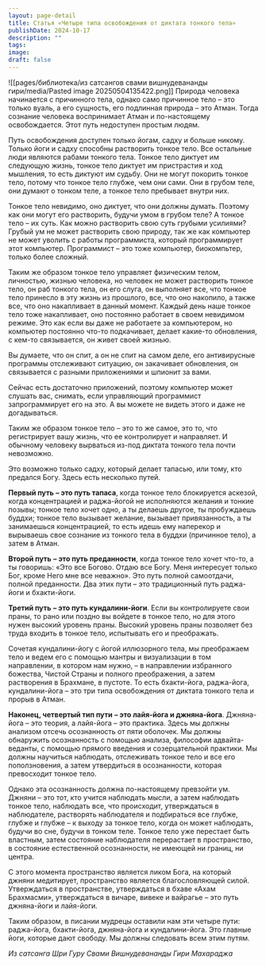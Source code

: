 ```yaml
---
layout: page-detail
title: Статья «Четыре типа освобождения от диктата тонкого тела»
publishDate: 2024-10-17
description: ""
tags: 
image: 
draft: false
---
```

![[pages/библиотека/из сатсангов свами вишнудевананды гири/media/Pasted image 20250504135422.png]]
 Природа человека начинается с причинного тела, однако само причинное тело – это только вуаль, а его сущность, его подлинная природа – это Атман. Тогда сознание человека воспринимает Атман и по-настоящему освобождается. Этот путь недоступен простым людям.

 Путь освобождения доступен только йогам, садху и больше никому. Только йоги и садху способны растворить тонкое тело. Все остальные люди являются рабами тонкого тела. Тонкое тело диктует им следующую жизнь, тонкое тело диктует им пристрастия и ход мышления, то есть диктуют им судьбу. Они не могут покорить тонкое тело, потому что тонкое тело глубже, чем они сами. Они в грубом теле, они думают о тонком теле, а тонкое тело пребывает внутри них. 

 Тонкое тело невидимо, оно диктует, что они должны думать. Поэтому как они могут его растворить, будучи умом в грубом теле? А тонкое тело – их суть. Как можно растворить свою суть грубыми усилиями? Грубый ум не может растворить свою природу, так же как компьютер не может уволить с работы программиста, который программирует этот компьютер. Программист – это тоже компьютер, биокомпьтер, только более сложный.

 Таким же образом тонкое тело управляет физическим телом, личностью, жизнью человека, но человек не может растворить тонкое тело, он раб тонкого тела, он его слуга, он выполняет все, что тонкое тело принесло в эту жизнь из прошлого, все, что оно накопило, а также все, что оно накапливает в данный момент. Каждый день наше тонкое тело тоже накапливает, оно постоянно работает в своем невидимом режиме. Это как если вы даже не работаете за компьютером, но компьютер постоянно что-то подкачивает, делает какие-то обновления, с кем-то связывается, он живет своей жизнью.

 Вы думаете, что он спит, а он не спит на самом деле, его антивирусные программы отслеживают ситуацию, он закачивает обновления, он связывается с разными приложениями и шпионит за вами. 

 Сейчас есть достаточно приложений, поэтому компьютер может слушать вас, снимать, если управляющий программист запрограммирует его на это. А вы можете не видеть этого и даже не догадываться.

 Таким же образом тонкое тело – это то же самое, это то, что регистрирует вашу жизнь, что ее контролирует и направляет. И обычному человеку вырваться из-под диктата тонкого тела почти невозможно.

 Это возможно только садху, который делает тапасью, или тому, кто предался Богу. Здесь есть несколько путей.

**Первый путь** **– это путь тапаса**, когда тонкое тело блокируется аскезой, когда концентрацией и раджа-йогой не исполняются желания и тонкие позывы; тонкое тело хочет одно, а ты делаешь другое, ты пробуждаешь буддхи; тонкое тело вызывает желание, вызывает привязанность, а ты занимаешься концентрацией, то есть идешь ему наперекор и вырываешь свое сознание из тонкого тела в буддхи (причинное тело), а затем в Атман. 

**Второй путь** **– это путь преданности**, когда тонкое тело хочет что-то, а ты говоришь: «Это все Богово. Отдаю все Богу. Меня интересует только Бог, кроме Него мне все неважно». Это путь полной самоотдачи, полной преданности. Два этих пути – это традиционный путь раджа-йоги и бхакти-йоги. 

**Третий путь** **– это путь кундалини-йоги**. Если вы контролируете свои праны, то рано или поздно вы войдете в тонкое тело, но для этого нужен высокий уровень праны. Высокий уровень праны позволяет без труда входить в тонкое тело, испытывать его и преображать.

 Сочетая кундалини-йогу с йогой иллюзорного тела, мы преображаем тело и ведем его с помощью мантры и визуализации в том направлении, в котором нам нужно, – в направлении избранного божества, Чистой Страны и полного преображения, а затем растворения в Брахмане, в пустоте. То есть бхакти-йога, раджа-йога, кундалини-йога – это три типа освобождения от диктата тонкого тела и прорыв в Атман. 

**Наконец, четвертый тип пути** **– это лайя-йога и джняна-йога**. Джняна-йога – это теория, а лайя-йога – это практика. Здесь мы должны анализом отсечь осознанность от пяти оболочек. Мы должны обнаружить осознанность с помощью анализа, философии адвайта-веданты, с помощью прямого введения и созерцательной практики. Мы должны научиться наблюдать, отслеживать тонкое тело и все его поползновения, а затем утвердиться в осознанности, которая превосходит тонкое тело.

 Однако эта осознанность должна по-настоящему превзойти ум. Джняни – это тот, кто учится наблюдать мысли, а затем наблюдать тонкое тело, наблюдать все, что происходит, утверждаться в наблюдателе, растворять наблюдателя и подбираться все глубже, глубже и глубже – к выходу за тонкое тело, когда он может наблюдать, будучи во сне, будучи в тонком теле. Тонкое тело уже перестает быть властным, затем состояние наблюдателя перерастает в пространство, в состояние естественной осознанности, не имеющей ни границ, ни центра.

 С этого момента пространство является ликом Бога, на который джняни медитирует, пространство является благословляющей силой. Утверждаться в пространстве, утверждаться в бхаве «Ахам Брахмасми», утверждаться в вичаре, вивеке и вайрагье – это путь джняна-йоги и лайя-йоги. 

 Таким образом, в писании мудрецы оставили нам эти четыре пути: раджа-йога, бхакти-йога, джняна-йога и кундалини-йога. Это главные йоги, которые дают свободу. Мы должны следовать всем этим путям.

*Из сатсанга Шри Гуру Свами Вишнудевананды Гири Махараджа*